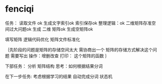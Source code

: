 # fenciqi
任务：
读取文件 ok
生成文字索引ok
索引保存ok
整理逻辑：ok
二维矩阵存准空间过大问题ok
生成 二维 矩阵ok
生成空矩阵ok

填写矩阵
逻辑代码优化
矩阵文件标准化

｛先阶段的问题是矩阵的存储空间太大
需协商出一个 矩阵的存储方式解决这个问题 需要写出
操作：增删改查
打印：
这个矩阵的函数
｝

下部任务：
分析 矩阵结构
思考：如何根据结果分词

在下一步任务:
考虑根据学习的结果
自动完成分词
状态机
